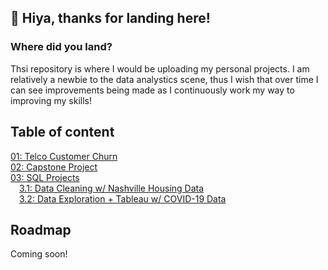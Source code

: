 ## :star2: Hiya, thanks for landing here! 
### Where did you land?
Thsi repository is where I would be uploading my personal projects. I am relatively a newbie to the data analystics scene, thus I wish that over time I can see 
improvements being made as I continuously work my way to improving my skills! 
## Table of content
[01: Telco Customer Churn](https://github.com/zar-ithsofea/port-projects/tree/main/%5BProj_1%5D%20Telco%20Customer%20Churn)<br>
[02: Capstone Project](https://github.com/zar-ithsofea/port-projects/tree/main/%5BProj_2%5D%20Capstone%20Project)<br>
[03: SQL Projects](https://github.com/zar-ithsofea/port-projects/tree/main/%5BProj_3%5D%20SQL%20Projects)<br>
  &emsp;[3.1: Data Cleaning w/ Nashville Housing Data](https://github.com/zar-ithsofea/port-projects/tree/main/%5BProj_3%5D%20SQL%20Projects/SQL%20Data%20Cleaning)<br>
  &emsp;[3.2: Data Exploration + Tableau w/ COVID-19 Data](https://github.com/zar-ithsofea/port-projects/tree/main/%5BProj_3%5D%20SQL%20Projects/SQL%20Data%20Exploration%20%2B%20Tableau)<br>
## Roadmap
Coming soon!
